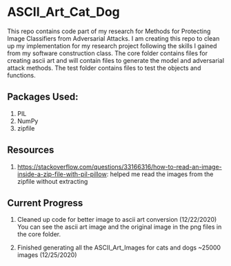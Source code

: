 # ASCII_Art_Cat_Dog
This repo contains code part of my research for Methods for Protecting Image Classifiers from Adversarial Attacks. 
I am creating this repo to clean up my implementation for my research project following the skills I gained from my software construction class. 
The core folder contains files for creating ascii art and will contain files to generate the model and adversarial attack methods. The test folder contains files to test the objects and functions.

## Packages Used:
1. PIL 
2. NumPy
3. zipfile

## Resources
1. https://stackoverflow.com/questions/33166316/how-to-read-an-image-inside-a-zip-file-with-pil-pillow: helped me read the images from the zipfile without extracting

## Current Progress
1. Cleaned up code for better image to ascii art conversion (12/22/2020)
You can see the ascii art image and the original image in the png files in the core folder.

2. Finished generating all the ASCII_Art_Images for cats and dogs ~25000 images (12/25/2020)
